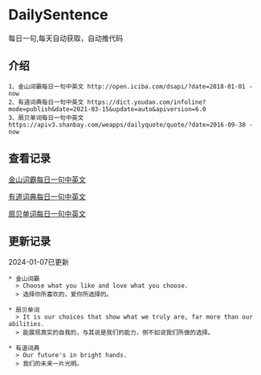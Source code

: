 # DailySentence

每日一句,每天自动获取，自动推代码

## 介绍

```
1、金山词霸每日一句中英文 http://open.iciba.com/dsapi/?date=2018-01-01 - now
2、有道词典每日一句中英文 https://dict.youdao.com/infoline?mode=publish&date=2021-03-15&update=auto&apiversion=6.0
3、扇贝单词每日一句中英文 https://apiv3.shanbay.com/weapps/dailyquote/quote/?date=2016-09-30 - now
```

## 查看记录

[金山词霸每日一句中英文](./data/iciba/)

[有道词典每日一句中英文](./data/youdao/)

[扇贝单词每日一句中英文](./data/shanbay/)

## 更新记录
2024-01-07已更新 
```
* 金山词霸
  > Choose what you like and love what you choose.
  > 选择你所喜欢的，爱你所选择的。

* 扇贝单词
  > It is our choices that show what we truly are, far more than our abilities.
  > 能展现真实的自我的，与其说是我们的能力，倒不如说我们所做的选择。

* 有道词典
  > Our future's in bright hands.
  > 我们的未来一片光明。

```
